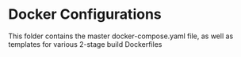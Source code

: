 # Docker Configurations

This folder contains the master docker-compose.yaml file, as well as templates for various 2-stage build Dockerfiles
